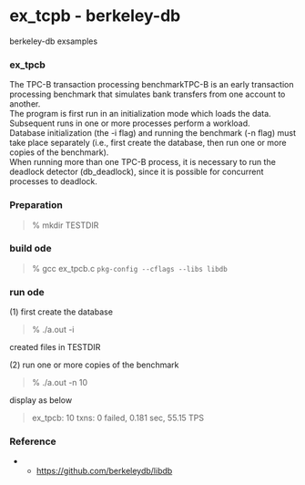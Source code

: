 ex_tcpb - berkeley-db
===============

berkeley-db exsamples <br/>

### ex_tpcb

The TPC-B transaction processing benchmarkTPC-B is an early transaction processing benchmark that simulates bank transfers from one account to another.  <br/>
The program is first run in an initialization mode which loads the data. <br/>
Subsequent runs in one or more processes perform a workload. <br/>
Database initialization (the -i flag) and running the benchmark (-n flag) must take place separately (i.e., first create the database, then run one or more copies of the benchmark).  <br/>
When running more than one TPC-B process, it is necessary to run the deadlock detector (db_deadlock), since it is possible for concurrent processes to deadlock. <br/>


### Preparation

> % mkdir TESTDIR <br/>

### build ode

> % gcc ex_tpcb.c  `pkg-config --cflags --libs libdb`  <br/>

### run ode

(1) first create the database <br/>

> % ./a.out -i <br/>

created files in TESTDIR

(2) run one or more copies of the benchmark <br/>

>  % ./a.out -n 10 <br/>

display as below <br/>
>ex_tpcb: 10 txns: 0 failed, 0.181 sec, 55.15 TPS <br/>


### Reference
- - https://github.com/berkeleydb/libdb <br/>

